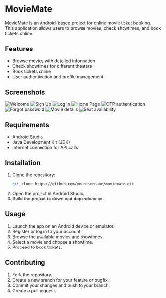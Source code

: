 # MovieMate

MovieMate is an Android-based project for online movie ticket booking. This application allows users to browse movies, check showtimes, and book tickets online.

## Features

- Browse movies with detailed information
- Check showtimes for different theaters
- Book tickets online
- User authentication and profile management

## Screenshots
![Welcome](https://github.com/user-attachments/assets/86b0fdc9-5772-4cfb-ad26-2caf96183ed4)
![Sign Up](https://github.com/user-attachments/assets/bad56d09-9e74-4f1f-91fd-a86246656f72)
![Log In](https://github.com/user-attachments/assets/51fc5442-0976-495e-9317-7d7e71258ac8)
![Home Page](https://github.com/user-attachments/assets/5702042d-1526-46f4-9d06-f91dbb4b7b03)
![OTP authentication](https://github.com/user-attachments/assets/afe41969-ed63-46ec-b179-ca0f2e2dfaff)
![Forgot password](https://github.com/user-attachments/assets/fbbcfcc3-5d80-4512-8a04-fb6174cf1df7)
![Movie details](https://github.com/user-attachments/assets/7e4e1466-fb7b-43a9-b7be-907f961587bf)
![Seat availability](https://github.com/user-attachments/assets/d078858a-63b0-44a4-91a1-e442d3ec1b1f)


## Requirements

- Android Studio
- Java Development Kit (JDK)
- Internet connection for API calls

## Installation

1. Clone the repository:
    ```bash
    git clone https://github.com/yourusername/moviemate.git
    ```
2. Open the project in Android Studio.
3. Build the project to download dependencies.

## Usage

1. Launch the app on an Android device or emulator.
2. Register or log in to your account.
3. Browse the available movies and showtimes.
4. Select a movie and choose a showtime.
5. Proceed to book tickets.

## Contributing

1. Fork the repository.
2. Create a new branch for your feature or bugfix.
3. Commit your changes and push to your branch.
4. Create a pull request.

